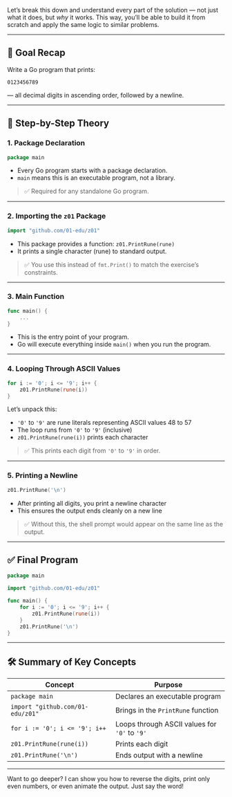 Let’s break this down and understand every part of the solution — not just what it does, but *why* it works. This way, you’ll be able to build it from scratch and apply the same logic to similar problems.

---

## 🎯 Goal Recap

Write a Go program that prints:
```
0123456789
```
— all decimal digits in ascending order, followed by a newline.

---

## 🧠 Step-by-Step Theory

### 1. **Package Declaration**
```go
package main
```

- Every Go program starts with a package declaration.
- `main` means this is an executable program, not a library.

> ✅ Required for any standalone Go program.

---

### 2. **Importing the `z01` Package**
```go
import "github.com/01-edu/z01"
```

- This package provides a function: `z01.PrintRune(rune)`
- It prints a single character (rune) to standard output.

> ✅ You use this instead of `fmt.Print()` to match the exercise’s constraints.

---

### 3. **Main Function**
```go
func main() {
	...
}
```

- This is the entry point of your program.
- Go will execute everything inside `main()` when you run the program.

---

### 4. **Looping Through ASCII Values**
```go
for i := '0'; i <= '9'; i++ {
	z01.PrintRune(rune(i))
}
```

Let’s unpack this:
- `'0'` to `'9'` are rune literals representing ASCII values 48 to 57
- The loop runs from `'0'` to `'9'` (inclusive)
- `z01.PrintRune(rune(i))` prints each character

> ✅ This prints each digit from `'0'` to `'9'` in order.

---

### 5. **Printing a Newline**
```go
z01.PrintRune('\n')
```

- After printing all digits, you print a newline character
- This ensures the output ends cleanly on a new line

> ✅ Without this, the shell prompt would appear on the same line as the output.

---

## ✅ Final Program

```go
package main

import "github.com/01-edu/z01"

func main() {
	for i := '0'; i <= '9'; i++ {
		z01.PrintRune(rune(i))
	}
	z01.PrintRune('\n')
}
```

---

## 🛠️ Summary of Key Concepts

| Concept | Purpose |
|--------|---------|
| `package main` | Declares an executable program |
| `import "github.com/01-edu/z01"` | Brings in the `PrintRune` function |
| `for i := '0'; i <= '9'; i++` | Loops through ASCII values for `'0'` to `'9'` |
| `z01.PrintRune(rune(i))` | Prints each digit |
| `z01.PrintRune('\n')` | Ends output with a newline |

---

Want to go deeper? I can show you how to reverse the digits, print only even numbers, or even animate the output. Just say the word!
